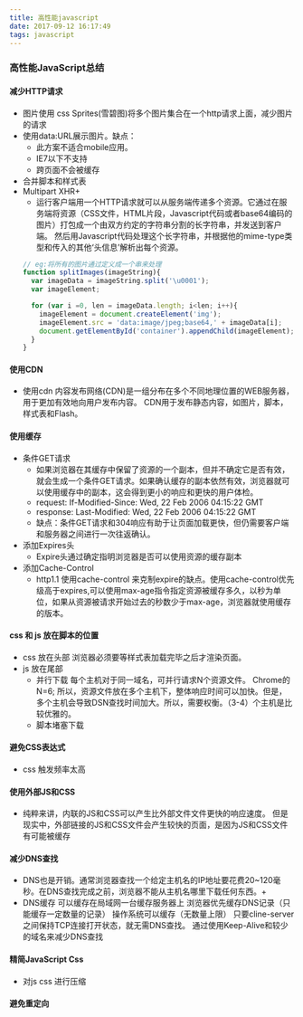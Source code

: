 ```yaml
---
title: 高性能javascript
date: 2017-09-12 16:17:49
tags: javascript
---
```

### 高性能JavaScript总结

#### 减少HTTP请求
* 图片使用 css Sprites(雪碧图)将多个图片集合在一个http请求上面，减少图片的请求
* 使用data:URL展示图片。缺点：
  * 此方案不适合mobile应用。
  * IE7以下不支持
  * 跨页面不会被缓存
* 合并脚本和样式表
* Multipart XHR+
  * 运行客户端用一个HTTP请求就可以从服务端传递多个资源。它通过在服务端将资源（CSS文件，HTML片段，Javascript代码或者base64编码的图片）打包成一个由双方约定的字符串分割的长字符串，并发送到客户端。
然后用Javascript代码处理这个长字符串，并根据他的mime-type类型和传入的其他‘头信息’解析出每个资源。
  ```javascript
  // eg:将所有的图片通过定义成一个串来处理
  function splitImages(imageString){
    var imageData = imageString.split('\u0001');
    var imageElement;

    for (var i =0, len = imageData.length; i<len; i++){
      imageElement = document.createElement('img');
      imageElement.src = 'data:image/jpeg;base64,' + imageData[i];
      document.getElementById('container').appendChild(imageElement);
    }
  }
  ```

#### 使用CDN
* 使用cdn 内容发布网络(CDN)是一组分布在多个不同地理位置的WEB服务器，用于更加有效地向用户发布内容。
CDN用于发布静态内容，如图片，脚本，样式表和Flash。

#### 使用缓存
* 条件GET请求
  * 如果浏览器在其缓存中保留了资源的一个副本，但并不确定它是否有效，就会生成一个条件GET请求。如果确认缓存的副本依然有效，浏览器就可以使用缓存中的副本，这会得到更小的响应和更快的用户体检。
  * request: If-Modified-Since: Wed, 22 Feb 2006 04:15:22 GMT
  * response: Last-Modified: Wed, 22 Feb 2006 04:15:22 GMT
  * 缺点：条件GET请求和304响应有助于让页面加载更快，但仍需要客户端和服务器之间进行一次往返确认。
* 添加Expires头
  * Expire头通过确定指明浏览器是否可以使用资源的缓存副本
* 添加Cache-Control
  * http1.1 使用cache-control 来克制expire的缺点。使用cache-control优先级高于expires,可以使用max-age指令指定资源被缓存多久，以秒为单位，如果从资源被请求开始过去的秒数少于max-age，浏览器就使用缓存的版本。

#### css 和 js 放在脚本的位置
* css 放在头部 浏览器必须要等样式表加载完毕之后才渲染页面。
* js 放在尾部
  * 并行下载
    每个主机对于同一域名，可并行请求N个资源文件。
    Chrome的N=6;
    所以，资源文件放在多个主机下，整体响应时间可以加快。但是，多个主机会导致DSN查找时间加大。所以，需要权衡。（3-4）个主机是比较优雅的。
  * 脚本堵塞下载

#### 避免CSS表达式
* css 触发频率太高

#### 使用外部JS和CSS
* 纯粹来讲，内联的JS和CSS可以产生比外部文件文件更快的响应速度。
  但是现实中，外部链接的JS和CSS文件会产生较快的页面，是因为JS和CSS文件有可能被缓存

#### 减少DNS查找
* DNS也是开销。通常浏览器查找一个给定主机名的IP地址要花费20~120毫秒。在DNS查找完成之前，浏览器不能从主机名哪里下载任何东西。+
* DNS缓存
  可以缓存在局域网一台缓存服务器上
  浏览器优先缓存DNS记录（只能缓存一定数量的记录）
  操作系统可以缓存（无数量上限）
  只要cline-server之间保持TCP连接打开状态，就无需DNS查找。
  通过使用Keep-Alive和较少的域名来减少DNS查找

#### 精简JavaScript Css
 * 对js css 进行压缩

#### 避免重定向


